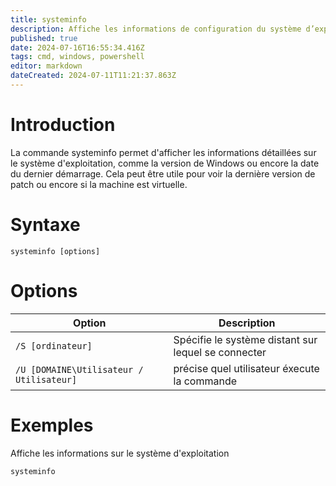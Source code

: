 ```yaml
---
title: systeminfo
description: Affiche les informations de configuration du système d’exploitation
published: true
date: 2024-07-16T16:55:34.416Z
tags: cmd, windows, powershell
editor: markdown
dateCreated: 2024-07-11T11:21:37.863Z
---
```


# Introduction

La commande systeminfo permet d'afficher les informations détaillées sur le système d'exploitation, comme la version de Windows ou encore la date du dernier démarrage. Cela peut être utile pour voir la dernière version de patch ou encore si la machine est virtuelle.

# Syntaxe

`systeminfo [options]`

# Options

| Option                                   | Description                                         |
| ---------------------------------------- | --------------------------------------------------- |
| `/S [ordinateur]`                        | Spécifie le système distant sur lequel se connecter |
| `/U [DOMAINE\Utilisateur / Utilisateur]` | précise quel utilisateur éxecute la commande        |

# Exemples

Affiche les informations sur le système d'exploitation

`systeminfo`

